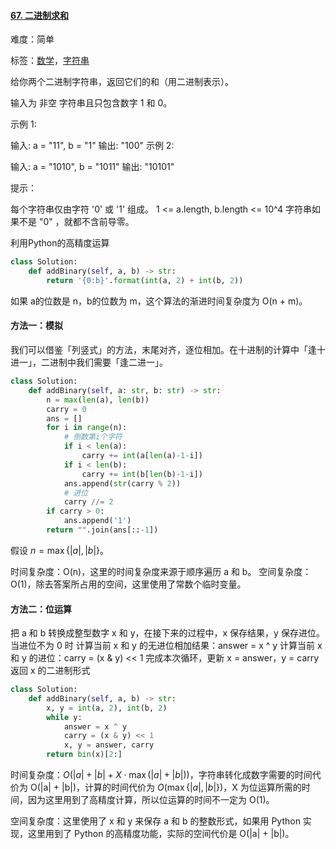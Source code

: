 #### [67. 二进制求和](https://leetcode-cn.com/problems/add-binary/)

难度：简单

标签：[数学](../Topic/数学.md)，[字符串](../Topic/字符串.md)

给你两个二进制字符串，返回它们的和（用二进制表示）。

输入为 非空 字符串且只包含数字 1 和 0。

 

示例 1:

输入: a = "11", b = "1"
输出: "100"
示例 2:

输入: a = "1010", b = "1011"
输出: "10101"


提示：

每个字符串仅由字符 '0' 或 '1' 组成。
1 <= a.length, b.length <= 10^4
字符串如果不是 "0" ，就都不含前导零。

利用Python的高精度运算

```python
class Solution:
    def addBinary(self, a, b) -> str:
        return '{0:b}'.format(int(a, 2) + int(b, 2))
```

如果 a的位数是 n，b的位数为 m，这个算法的渐进时间复杂度为 O(n + m)。

#### 方法一：模拟

我们可以借鉴「列竖式」的方法，末尾对齐，逐位相加。在十进制的计算中「逢十进一」，二进制中我们需要「逢二进一」。

```python
class Solution:
    def addBinary(self, a: str, b: str) -> str:
        n = max(len(a), len(b))
        carry = 0
        ans = []
        for i in range(n):
            # 倒数第i个字符
            if i < len(a):
                carry += int(a[len(a)-1-i])
            if i < len(b):
                carry += int(b[len(b)-1-i])
            ans.append(str(carry % 2))
            # 进位
            carry //= 2
        if carry > 0:
            ans.append('1')
        return "".join(ans[::-1])
```



假设 $n = \max\{ |a|, |b| \}$。

时间复杂度：O(n)，这里的时间复杂度来源于顺序遍历 a 和 b。
空间复杂度：O(1)，除去答案所占用的空间，这里使用了常数个临时变量。

#### 方法二：位运算

把 a 和 b 转换成整型数字 x 和 y，在接下来的过程中，x 保存结果，y 保存进位。
当进位不为 0 时
计算当前 x 和 y 的无进位相加结果：answer = x ^ y
计算当前 x 和 y 的进位：carry = (x & y) << 1
完成本次循环，更新 x = answer，y = carry
返回 x 的二进制形式

```python
class Solution:
    def addBinary(self, a, b) -> str:
        x, y = int(a, 2), int(b, 2)
        while y:
            answer = x ^ y
            carry = (x & y) << 1
            x, y = answer, carry
        return bin(x)[2:]
```

时间复杂度：$O(|a| + |b| + X \cdot \max ({|a| + |b|}))$，字符串转化成数字需要的时间代价为 O(|a| + |b|)，计算的时间代价为 $O(\max \{ |a|, |b| \})$，X 为位运算所需的时间，因为这里用到了高精度计算，所以位运算的时间不一定为 O(1)。

空间复杂度：这里使用了 x 和 y 来保存 a 和 b 的整数形式，如果用 Python 实现，这里用到了 Python 的高精度功能，实际的空间代价是 O(|a| + |b|)。

